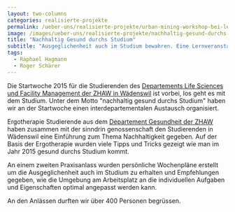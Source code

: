 ```yaml
---
layout: two-columns
categories: realisierte-projekte
permalink: /ueber-uns/realisierte-projekte/urban-mining-workshop-bei-lern-dich-frei/
image: /images/ueber-uns/realisierte-projekte/nachhaltig-gesund-durchs-studium.jpg
title: "Nachhaltig Gesund durchs Studium"
subtitle: "Ausgeglichenheit auch im Studium bewahren. Eine Lernveranstaltung."
tags:
  - Raphael Hagmann
  - Roger Schärer
---
```

Die Startwoche 2015 für die Studierenden des [Departements Life Sciences und Facility Management der ZHAW in Wädenswil](https://www.zhaw.ch/de/lsfm/) ist vorbei, los geht es mit dem Studium. Unter dem Motto "nachhaltig gesund durchs Studium" haben wir an der Startwoche einen interdepartementalen Austausch organisiert.

Ergotherapie Studierende aus dem [Departement Gesundheit der ZHAW](https://www.zhaw.ch/de/gesundheit/) haben zusammen mit der sinndrin genossenschaft den Studierenden in Wädenswil eine Einführung zum Thema Nachhaltigkeit gegeben. Auf der Basis der Ergotherapie wurden viele Tipps und Tricks gezeigt wie man im Jahr 2015 gesund durchs Studium kommt.

An einem zweiten Praxisanlass wurden persönliche Wochenpläne erstellt um die Ausgeglichenheit auch im Studium zu erhalten und Empfehlungen gegeben, wie die Umgebung am Arbeitsplatz an die individuellen Aufgaben und Eigenschaften optimal angepasst werden kann.

An den Anlässen durften wir über 400 Personen begrüssen.